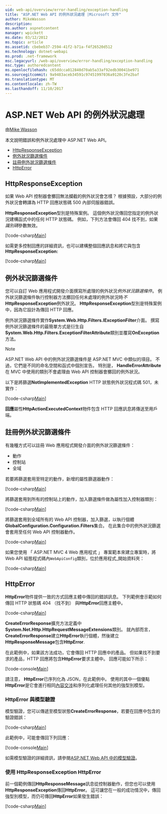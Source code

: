 ```yaml
---
uid: web-api/overview/error-handling/exception-handling
title: "ASP.NET Web API 的例外狀況處理 |Microsoft 文件"
author: MikeWasson
description: 
ms.author: aspnetcontent
manager: wpickett
ms.date: 03/12/2012
ms.topic: article
ms.assetid: cbebeb37-2594-41f2-b71a-f4f26520d512
ms.technology: dotnet-webapi
ms.prod: .net-framework
msc.legacyurl: /web-api/overview/error-handling/exception-handling
msc.type: authoredcontent
ms.openlocfilehash: c65ddcca012840d70ab5a33af92edb30041be971
ms.sourcegitcommit: 9a9483aceb34591c97451997036a9120c3fe2baf
ms.translationtype: MT
ms.contentlocale: zh-TW
ms.lasthandoff: 11/10/2017
---
```

<a name="exception-handling-in-aspnet-web-api"></a>ASP.NET Web API 的例外狀況處理
====================
由[Mike Wasson](https://github.com/MikeWasson)

本文說明錯誤和例外狀況處理中 ASP.NET Web API。

- [HttpResponseException](#httpresponserexception)
- [例外狀況篩選條件](#exception_filters)
- [註冊例外狀況篩選條件](#registering_exception_filters)
- [HttpError](#httperror)

<a id="httpresponserexception"></a>
## <a name="httpresponseexception"></a>HttpResponseException

如果 Web API 控制器會擲回無法攔截的例外狀況會怎樣？ 根據預設，大部分的例外狀況會轉譯為 HTTP 回應狀態碼 500 內部伺服器錯誤。

**HttpResponseException**型別是特殊案例。 這個例外狀況傳回您指定的例外狀況建構函式中的任何 HTTP 狀態碼。 例如，下列方法會傳回 404 找不到，如果*識別碼*參數無效。

[!code-csharp[Main](exception-handling/samples/sample1.cs)]

如需更多控制回應的詳細資訊，也可以建構整個回應訊息和將它與包含**HttpResponseException:** 

[!code-csharp[Main](exception-handling/samples/sample2.cs)]

<a id="exception_filters"></a>
## <a name="exception-filters"></a>例外狀況篩選條件

您可以自訂 Web 應用程式開發介面撰寫所處理的例外狀況*例外狀況篩選條件*。 例外狀況篩選條件執行控制器方法擲回任何未處理的例外狀況時*不* **HttpResponseException**例外狀況。 **HttpResponseException**型別是特殊案例中，因為它設計為傳回 HTTP 回應。

例外狀況篩選條件實作**System.Web.Http.Filters.IExceptionFilter**介面。 撰寫例外狀況篩選條件的最簡單方式是衍生自**System.Web.Http.Filters.ExceptionFilterAttribute**類別並覆寫**OnException**方法。

> [!NOTE]
> ASP.NET Web API 中的例外狀況篩選條件是 ASP.NET MVC 中類似的項目。 不過，它們是不同的命名空間和函式中個別宣告。 特別是， **HandleErrorAttribute**在 MVC 中使用的類別不會處理由 Web API 控制器會擲回的例外狀況。


以下是將篩選**NotImplementedException** HTTP 狀態例外狀況程式碼 501，未實作：

[!code-csharp[Main](exception-handling/samples/sample3.cs)]

**回應**屬性**HttpActionExecutedContext**物件包含 HTTP 回應訊息將傳送至用戶端。

<a id="registering_exception_filters"></a>
## <a name="registering-exception-filters"></a>註冊例外狀況篩選條件

有幾種方式可以註冊 Web 應用程式開發介面的例外狀況篩選條件：

- 動作
- 控制站
- 全域

若要將篩選套用至特定的動作，新增的屬性篩選器動作：

[!code-csharp[Main](exception-handling/samples/sample4.cs)]

將篩選套用到所有的控制站上的動作，加入篩選條件做為屬性加入控制器類別：

[!code-csharp[Main](exception-handling/samples/sample5.cs)]

將篩選套用到全域所有的 Web API 控制器，加入篩選，以執行個體**GlobalConfiguration.Configuration.Filters**集合。 在此集合中的例外狀況篩選會套用至任何 Web API 控制器動作。

[!code-csharp[Main](exception-handling/samples/sample6.cs)]

如果您使用 「 ASP.NET MVC 4 Web 應用程式 」 專案範本來建立專案時，將 Web API 組態程式碼內`WebApiConfig`類別，位於應用程式\_開始資料夾：

[!code-csharp[Main](exception-handling/samples/sample7.cs?highlight=5)]

<a id="httperror"></a>
## <a name="httperror"></a>HttpError

**HttpError**物件提供一致的方式回應主體中傳回的錯誤訊息。 下列範例會示範如何傳回 HTTP 狀態碼 404 （找不到） 與**HttpError**回應主體中。

[!code-csharp[Main](exception-handling/samples/sample8.cs)]

**CreateErrorResponse**擴充方法定義中**System.Net.Http.HttpRequestMessageExtensions**類別。 就內部而言， **CreateErrorResponse**建立**HttpError**執行個體，然後建立**HttpResponseMessage**包含**HttpError**.

在此範例中，如果該方法成功，它會傳回 HTTP 回應中的產品。 但如果找不到要求的產品，HTTP 回應將包含**HttpError**要求主體中。 回應可能如下所示：

[!code-console[Main](exception-handling/samples/sample9.cmd)]

請注意， **HttpError**已序列化為 JSON，在此範例中。 使用的其中一個優點**HttpError**是它會進行相同[內容交涉](../formats-and-model-binding/content-negotiation.md)和序列化處理任何其他的強型別模型。

### <a name="httperror-and-model-validation"></a>HttpError 與模型驗證

模型驗證，您可以傳遞至模型狀態**CreateErrorResponse**，若要在回應中包含的驗證錯誤：

[!code-csharp[Main](exception-handling/samples/sample10.cs)]

此範例中，可能會傳回下列回應：

[!code-console[Main](exception-handling/samples/sample11.cmd)]

如需模型驗證的詳細資訊，請參閱[ASP.NET Web API 中的模型驗證](../formats-and-model-binding/model-validation-in-aspnet-web-api.md)。

### <a name="using-httperror-with-httpresponseexception"></a>使用 HttpResponseException HttpError

前一個範例傳回**HttpResponseMessage**訊息從控制器動作，但您也可以使用**HttpResponseException**傳回**HttpError**。 這可讓您在一般的成功情況中，傳回強型別模型，而仍可傳回**HttpError**如果發生錯誤：

[!code-csharp[Main](exception-handling/samples/sample12.cs)]
